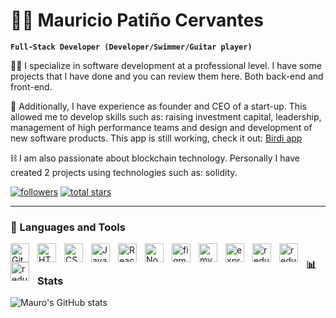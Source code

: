 # 🏄‍♂️  Mauricio Patiño Cervantes

**`Full-Stack Developer (Developer/Swimmer/Guitar player)`**

👨‍💻 I specialize in software development at a professional level. I have some projects that I have done and you can review them here. Both back-end and front-end.

🚀 Additionally, I have experience as founder and CEO of a start-up. This allowed me to develop skills such as: raising investment capital, leadership, management of high performance teams and design and development of new software products. This app is still working, check it out: <a href="https://play.google.com/store/apps/details?id=com.birdi.market" target="_blank">Birdi app</a>

⛓️ I am also passionate about blockchain technology. Personally I have created 2 projects using technologies such as: solidity.

<p align="left">
      <a href="https://github.com/mauroepce?tab=followers">
         <img alt="followers" title="Follow me on Github" src="https://custom-icon-badges.demolab.com/github/followers/mauroepce?color=236ad3&labelColor=1155ba&style=for-the-badge&logo=person-add&label=Follow&logoColor=white"/></a>
      <a href="https://github.com/mauroepce?tab=repositories&sort=stargazers">
         <img alt="total stars" title="Total stars on GitHub" src="https://custom-icon-badges.demolab.com/github/stars/mauroepce?color=55960c&style=for-the-badge&labelColor=488207&logo=star"/></a>
   </p>

---


### 🧰 Languages and Tools

<p></p>

<img align="left" alt="Git" width="30px" style="padding-right:10px;" src="https://cdn.jsdelivr.net/gh/devicons/devicon/icons/git/git-original.svg" />
<img align="left" alt="HTML" width="30px" style="padding-right:10px;" src="https://cdn.jsdelivr.net/gh/devicons/devicon/icons/html5/html5-plain.svg" />
<img align="left" alt="CSS" width="30px" style="padding-right:10px;" src="https://cdn.jsdelivr.net/gh/devicons/devicon/icons/css3/css3-plain.svg" />
<img align="left" alt="JavaScript" width="30px" style="padding-right:10px;" src="https://cdn.jsdelivr.net/gh/devicons/devicon/icons/javascript/javascript-plain.svg" />
<img align="left" alt="React" width="30px" style="padding-right:10px;" src="https://cdn.jsdelivr.net/gh/devicons/devicon/icons/react/react-original.svg" />
<img align="left" alt="NodeJS" width="30px" style="padding-right:10px;" src="https://cdn.jsdelivr.net/gh/devicons/devicon/icons/nodejs/nodejs-original.svg" />
<img align="left" alt="figma" width="30px" height="30px" style="padding-right:10px;" src="https://upload.wikimedia.org/wikipedia/commons/3/33/Figma-logo.svg" />
<img align="left" alt="mysql" width="30px" height="30px" style="padding-right:10px;" src="https://cdn.jsdelivr.net/gh/devicons/devicon/icons/mysql/mysql-original.svg"  />
<img align="left" alt="express" width="30px" height="30px" style="padding-right:10px;" src="https://w7.pngwing.com/pngs/925/447/png-transparent-express-js-node-js-javascript-mongodb-node-js-text-trademark-logo.png"  />
<img align="left" alt="redux" width="30px" height="30px" style="padding-right:10px;" src="https://www.svgrepo.com/download/303557/redux-logo.svg" />
<img align="left" alt="redux" width="30px" height="30px" style="padding-right:10px;" src="https://www.svgrepo.com/show/354333/sequelize.svg" />
<img align="left" alt="redux" width="30px" height="30px" style="padding-right:10px;" src="https://www.svgrepo.com/show/374088/solidity.svg" />

#

### 📊 Stats

![Mauro's GitHub stats](https://github-readme-stats.vercel.app/api?username=mauroepce&show_icons=true&theme=gruvbox)

<!-- ![GitHub Streak](https://streak-stats.demolab.com?user=ForrestKnight&theme=gruvbox&border_radius=4.5) -->

#
